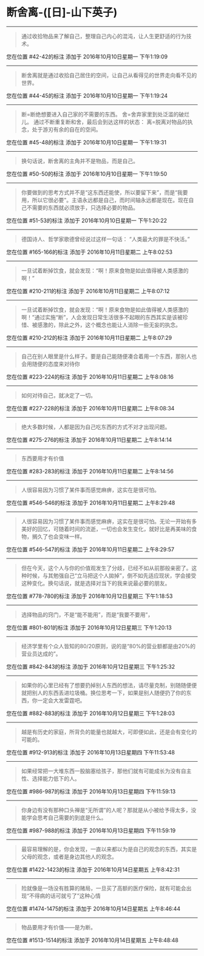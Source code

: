 # 断舍离-([日]-山下英子)

---

> 通过收拾物品来了解自己，整理自己内心的混沌，让人生更舒适的行为技术。

您在位置 #42-42的标注 添加于 2016年10月10日星期一 下午1:19:09

---

> 断舍离就是通过收拾自己居住的空间，让自己从看得见的世界走向看不见的世界。

您在位置 #44-45的标注 添加于 2016年10月10日星期一 下午1:19:24

---

> 断=断绝想要进入自己家的不需要的东西。 舍=舍弃家里到处泛滥的破烂儿。 通过不断重复断和舍，最后会到达这样的状态： 离=脱离对物品的执念，处于游刃有余的自在的空间。

您在位置 #45-48的标注 添加于 2016年10月10日星期一 下午1:19:31

---

> 换句话说，断舍离的主角并不是物品，而是自己。

您在位置 #50-50的标注 添加于 2016年10月10日星期一 下午1:19:50

---

> 你要做到的思考方式并不是“这东西还能使，所以要留下来”，而是“我要用，所以它很必要”。主语永远都是自己，而时间轴永远都是现在。现在自己不需要的东西就必须放手，只选择必要的物品。

您在位置 #51-53的标注 添加于 2016年10月10日星期一 下午1:20:22

---

> 德国诗人、哲学家歌德曾经说过这样一句话： “人类最大的罪是不快活。”

您在位置 #165-166的标注 添加于 2016年10月11日星期二 上午8:02:53

---

> 一旦试着断掉饮食，就会发现：“啊！原来食物是如此值得被人类感激的啊！”

您在位置 #210-211的标注 添加于 2016年10月11日星期二 上午8:07:12

---

> 一旦试着断掉饮食，就会发现：“啊！原来食物是如此值得被人类感激的啊！”通过实施“断”，人会发现日常生活很多不起眼的东西其实是该被珍惜、被感激的，除此之外，这个概念也能让人消除一些无妄的执念。

您在位置 #210-212的标注 添加于 2016年10月11日星期二 上午8:07:29

---

> 自己在别人眼里是什么样子。要是自己能随便凑合着用一个东西，那别人也会用随便的态度来对待你

您在位置 #223-224的标注 添加于 2016年10月11日星期二 上午8:08:16

---

> 如何对待自己，就决定了一切。

您在位置 #227-228的标注 添加于 2016年10月11日星期二 上午8:08:34

---

> 绝大多数时候，人都是因为自己吃东西的方式不对才出现问题。

您在位置 #275-276的标注 添加于 2016年10月11日星期二 上午8:14:14

---

> 东西要用才有价值

您在位置 #283-283的标注 添加于 2016年10月11日星期二 上午8:14:56

---

> 人很容易因为习惯了某件事而感觉麻痹，这实在是很可怕。

您在位置 #546-546的标注 添加于 2016年10月11日星期二 上午8:29:48

---

> 人很容易因为习惯了某件事而感觉麻痹，这实在是很可怕。无论一开始有多美好的回忆，可随着时间的流逝，一切也会发生变化，就好比是再美味的食物，搁久了也会变味一样。

您在位置 #546-547的标注 添加于 2016年10月11日星期二 上午8:29:57

---

> 但在今天，这个人与你的价值观发生了分歧，已经不如从前那般亲密了。这种时候，与其勉强自己“立马把这个人拋掉”，倒不如先适应现状，学会接受这种变化。换句话说，就是选择对当下的我来说最必要的朋友。

您在位置 #778-780的标注 添加于 2016年10月12日星期三 下午1:18:53

---

> 选择物品的窍门，不是“能不能用”，而是“我要不要用”，

您在位置 #801-801的标注 添加于 2016年10月12日星期三 下午1:20:13

---

> 经济学里有个众人皆知的80/20原则，说的是“80%的营业额都是由20%的营业员达成的”。

您在位置 #842-843的标注 添加于 2016年10月12日星期三 下午1:25:32

---

> 如果你的心里已经有了想要扔掉别人东西的想法，请尽量克制，别随随便便就把别人的东西丢进垃圾桶。换位思考一下，如果是别人随便扔了你的东西，你一定会大发雷霆吧。

您在位置 #882-883的标注 添加于 2016年10月12日星期三 下午1:28:03

---

> 越是有历史的家庭，所背负的能量也就越大，可即便如此，还是会有变化的可能的。

您在位置 #912-913的标注 添加于 2016年10月13日星期四 下午11:53:48

---

> 如果经常把一大堆东西一股脑塞给孩子，那他们就有可能成长为没有自主性、选择能力低下的人。

您在位置 #986-987的标注 添加于 2016年10月13日星期四 下午11:59:13

---

> 你身边有没有那种口头禅是“无所谓”的人呢？那就是从小被给予得太多，没能学会思考自己需要的到底是什么。

您在位置 #987-988的标注 添加于 2016年10月13日星期四 下午11:59:19

---

> 最容易理解的是，你会发现，一直以来都以为是自己的观念的东西，其实是父母的观念，或者是身边其他人的观念。

您在位置 #1422-1423的标注 添加于 2016年10月14日星期五 上午8:42:31

---

> 险就像是一场没有胜算的赌局，一旦买了高额的医疗保险，就有可能会出现“不得病的话可就亏了”这种心情

您在位置 #1474-1475的标注 添加于 2016年10月14日星期五 上午8:46:44

---

> 物品要用才有价值——是为断。

您在位置 #1513-1514的标注 添加于 2016年10月14日星期五 上午8:48:48

---

